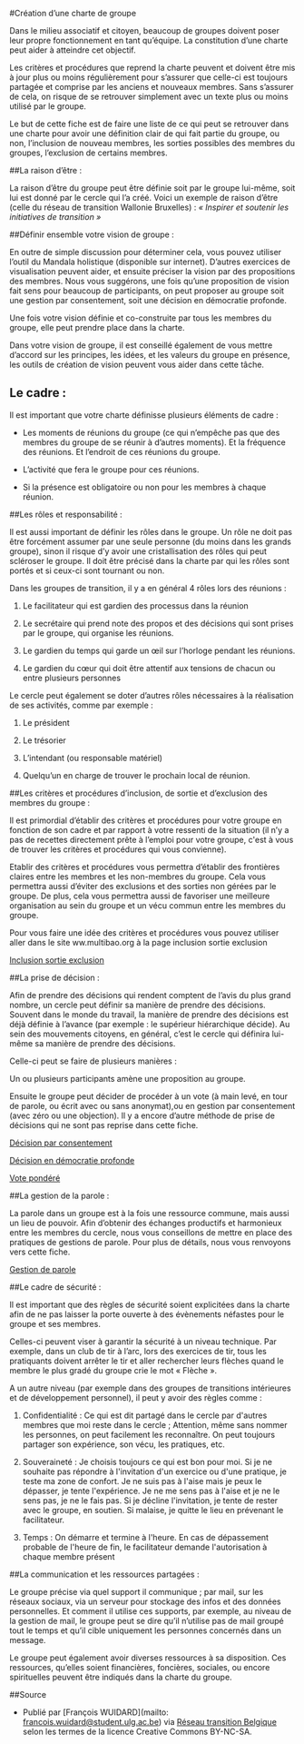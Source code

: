 
#Création d’une charte de groupe

Dans le milieu associatif et citoyen, beaucoup de groupes doivent poser leur propre fonctionnement en tant qu’équipe. La constitution d’une charte peut aider à atteindre cet objectif. 

Les critères et procédures que reprend la charte peuvent et doivent être mis à jour plus ou moins régulièrement pour s’assurer que celle-ci est toujours partagée et comprise par les anciens et nouveaux membres. Sans s’assurer de cela, on risque de se retrouver simplement avec un texte plus ou moins utilisé par le groupe. 

Le but de cette fiche est de faire une liste de ce qui peut se retrouver dans une charte pour avoir une définition clair de  qui fait partie du groupe, ou non, l’inclusion de nouveau membres, les sorties possibles des membres du groupes, l’exclusion de certains membres. 

##La raison d’être : 

La raison d’être du groupe peut être définie soit par le groupe lui-même, soit lui est donné par le cercle qui l’a créé. Voici un exemple de raison d’être (celle du réseau de transition Wallonie Bruxelles) : *« Inspirer et soutenir les initiatives de transition »*

##Définir ensemble votre vision de groupe : 

En outre de simple discussion pour déterminer cela, vous pouvez utiliser l’outil du Mandala holistique (disponible sur internet). D’autres exercices de visualisation peuvent aider, et ensuite préciser la vision par des propositions des membres. Nous vous suggérons, une fois qu’une proposition de vision fait sens pour beaucoup de participants, on peut proposer au groupe soit une gestion par consentement, soit une décision en démocratie profonde. 

Une fois votre vision définie et co-construite par tous les membres du groupe, elle peut prendre place dans la charte.

Dans votre vision de groupe, il est conseillé également de vous mettre d’accord sur les principes, les idées, et les valeurs du groupe en présence, les outils de création de vision peuvent vous aider dans cette tâche. 

## Le cadre : 

Il est important que votre charte définisse plusieurs éléments de cadre : 

-	Les moments de réunions du groupe (ce qui n’empêche pas que des membres du groupe de se réunir à d’autres moments). Et la fréquence des réunions. Et l’endroit de ces réunions du groupe.

-	L’activité que fera le groupe pour ces réunions. 

-	Si la présence est obligatoire ou non pour les membres à chaque réunion.

##Les rôles et responsabilité : 

Il est aussi important de définir les rôles dans le groupe. Un rôle ne doit pas être forcément assumer par une seule personne (du moins dans les grands groupe), sinon il risque d’y avoir une cristallisation des rôles qui peut scléroser le groupe. Il doit être précisé dans la charte par qui les rôles sont portés et si ceux-ci sont tournant ou non. 

Dans les groupes de transition, il y a en général 4 rôles lors des réunions : 

1)	Le facilitateur qui est gardien des processus dans la réunion

2)	Le secrétaire qui prend note des propos et des décisions qui sont prises par le groupe, qui organise les réunions. 
3)	Le gardien du temps qui garde un œil sur l’horloge pendant les réunions. 

4)	Le gardien du cœur qui doit être attentif aux tensions de chacun ou entre plusieurs personnes

Le cercle peut également se doter d’autres rôles nécessaires à la réalisation de ses activités, comme par exemple : 

1)	Le président

2)	Le trésorier

3)	L’intendant (ou responsable matériel)

4)	Quelqu’un en charge de trouver le prochain local de réunion. 

##Les critères et procédures d’inclusion, de sortie et d’exclusion des membres du groupe : 

Il est primordial d’établir des critères et procédures pour votre groupe en fonction de son cadre et par rapport à votre ressenti de la situation (il n’y a pas de recettes directement prête à l’emploi pour votre groupe, c'est à vous de trouver les critères et procédures qui vous convienne). 

Etablir des critères et procédures vous permettra d’établir des frontières claires entre les membres et les non-membres du groupe. Cela vous permettra aussi d’éviter des exclusions et des sorties non gérées par le groupe. De plus, cela vous permettra aussi de favoriser une meilleure organisation au sein du groupe et un vécu commun entre les membres du groupe. 

Pour vous faire une idée des critères et procédures vous pouvez utiliser aller dans le site ww.multibao.org à la page inclusion sortie exclusion

[Inclusion sortie exclusion](http://www.multibao.org/contributions/multibao/contributions/inclusion_sortie_exclusion)

##La prise de décision : 

Afin de prendre des décisions qui rendent comptent de l’avis du plus grand nombre, un cercle peut définir sa manière de prendre des décisions. Souvent dans le monde du travail, la manière de prendre des décisions est déjà définie à l’avance (par exemple : le supérieur hiérarchique décide). Au sein des mouvements citoyens, en général, c’est le cercle qui définira lui-même sa manière de prendre des décisions. 

Celle-ci peut se faire de plusieurs manières : 

Un ou plusieurs participants amène une proposition au groupe.

Ensuite le groupe peut décider de procéder à un vote (à main levé, en tour de parole, ou écrit avec ou sans anonymat),ou en gestion par consentement (avec zéro ou une objection). Il y a encore d’autre méthode de prise de décisions qui ne sont pas reprise dans cette fiche. 

[Décision par consentement]( http://www.multibao.org/contributions/multibao/contributions/decision_par_consentement)

[Décision en démocratie profonde]( http://www.multibao.org/contributions/multibao/contributions/decision_democratie_profonde)

[Vote pondéré]( http://www.multibao.org/contributions/multibao/contributions/vote_pondere)

##La gestion de la parole : 

La parole dans un groupe est à la fois une ressource commune, mais aussi un lieu de pouvoir. Afin d’obtenir des échanges productifs et harmonieux entre les membres du cercle, nous vous conseillons de mettre en place des pratiques de gestions de parole. Pour plus de détails, nous vous renvoyons vers cette fiche. 

[Gestion de parole](http://www.multibao.org/contributions/multibao/contributions/gestion_parole)

##Le cadre de sécurité :

Il est important que des règles de sécurité soient explicitées dans la charte afin de ne pas laisser la porte ouverte à des évènements néfastes pour le groupe et ses membres. 

Celles-ci peuvent viser à garantir la sécurité à un niveau technique. Par exemple, dans un club de tir à l’arc, lors des exercices de tir, tous les pratiquants doivent arrêter le tir et aller rechercher leurs flèches quand le membre le plus gradé du groupe crie le mot « Flèche ». 

A un autre niveau (par exemple dans des groupes de transitions intérieures et de développement personnel), il peut y avoir des règles comme : 

1)	Confidentialité : Ce qui est dit partagé dans le cercle par d'autres membres que moi reste dans le cercle ; Attention, même sans nommer les personnes, on peut facilement les reconnaître. On peut toujours partager son expérience, son vécu, les pratiques, etc.

2)	 Souveraineté : Je choisis toujours ce qui est bon pour moi. Si je ne souhaite pas répondre à l'invitation d'un exercice ou d'une pratique, je teste ma zone de confort. Je ne suis pas à l'aise mais je peux le dépasser, je tente l'expérience. Je ne me sens pas à l'aise et je ne le sens pas, je ne le fais pas. Si je décline l'invitation, je tente de rester avec le groupe, en soutien. Si malaise, je quitte le lieu en prévenant le facilitateur.

3)	 Temps : On démarre et termine à l'heure. En cas de dépassement probable de l'heure de fin, le facilitateur demande l'autorisation à chaque membre présent

##La communication et les ressources partagées : 

Le groupe précise via quel support il communique ; par mail, sur les réseaux sociaux, via un serveur pour stockage des infos et des données personnelles. Et comment il utilise ces supports, par exemple, au niveau de la gestion de mail, le groupe peut se dire qu’il n’utilise pas de mail groupé tout le temps et qu’il cible uniquement les personnes concernés dans un message. 

Le groupe peut également avoir diverses ressources à sa disposition. Ces ressources, qu’elles soient financières, foncières, sociales, ou encore spirituelles peuvent être indiqués dans la charte du groupe. 

##Source

* Publié par [François WUIDARD](mailto: francois.wuidard@student.ulg.ac.be) via [Réseau transition Belgique](http://www.reseautransition.be/) selon les termes de la licence Creative Commons BY-NC-SA. 
